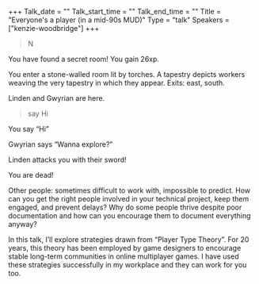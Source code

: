 +++
Talk_date = ""
Talk_start_time = ""
Talk_end_time = ""
Title = "Everyone's a player (in a mid-90s MUD)"
Type = "talk"
Speakers = ["kenzie-woodbridge"]
+++

>N

You have found a secret room! You gain 26xp.

You enter a stone-walled room lit by torches. A tapestry depicts workers weaving the very tapestry in which they appear. Exits: east, south.

Linden and Gwyrian are here.

>say Hi

You say “Hi”

Gwyrian says “Wanna explore?”

Linden attacks you with their sword!

You are dead!

Other people: sometimes difficult to work with, impossible to predict. How can you get the right people involved in your technical project, keep them engaged, and prevent delays? Why do some people thrive despite poor documentation and how can you encourage them to document everything anyway?

In this talk, I’ll explore strategies drawn from “Player Type Theory”. For 20 years, this theory has been employed by game designers to encourage stable long-term communities in online multiplayer games. I have used these strategies successfully in my workplace and they can work for you too.
